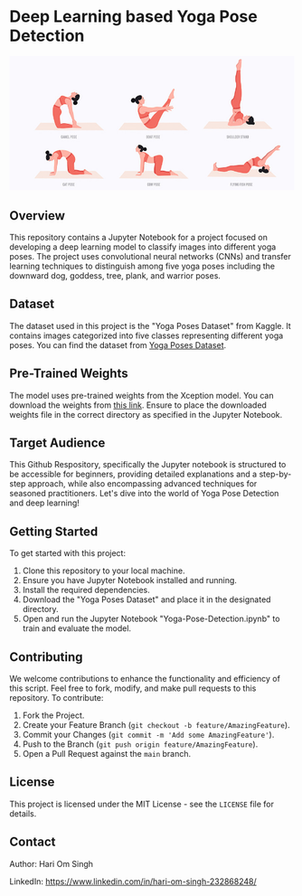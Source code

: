 # Deep Learning based Yoga Pose Detection
<p align="center">
  <img src="https://github.com/akhilchibber/Yoga-Pose-Detection/blob/main/YOGA_POSE_DETECTION.jpg?raw=true" alt="earthml Logo">
</p>

## Overview
This repository contains a Jupyter Notebook for a project focused on developing a deep learning model to classify images into different yoga poses. The project uses convolutional neural networks (CNNs) and transfer learning techniques to distinguish among five yoga poses including the downward dog, goddess, tree, plank, and warrior poses.

## Dataset
The dataset used in this project is the "Yoga Poses Dataset" from Kaggle. It contains images categorized into five classes representing different yoga poses. You can find the dataset from [Yoga Poses Dataset](https://www.kaggle.com/datasets/niharika41298/yoga-poses-dataset/data).

## Pre-Trained Weights
The model uses pre-trained weights from the Xception model. You can download the weights from [this link](https://github.com/kazenokizi/defect_classification/blob/master/xception_weights_tf_dim_ordering_tf_kernels_notop.h5). Ensure to place the downloaded weights file in the correct directory as specified in the Jupyter Notebook.

## Target Audience
This Github Respository, specifically the Jupyter notebook is structured to be accessible for beginners, providing detailed explanations and a step-by-step approach, while also encompassing advanced techniques for seasoned practitioners. Let's dive into the world of Yoga Pose Detection and deep learning!

## Getting Started
To get started with this project:

1. Clone this repository to your local machine.
2. Ensure you have Jupyter Notebook installed and running.
3. Install the required dependencies.
4. Download the "Yoga Poses Dataset" and place it in the designated directory.
5. Open and run the Jupyter Notebook "Yoga-Pose-Detection.ipynb" to train and evaluate the model.

## Contributing

We welcome contributions to enhance the functionality and efficiency of this script. Feel free to fork, modify, and make pull requests to this repository. To contribute:

1. Fork the Project.
2. Create your Feature Branch (`git checkout -b feature/AmazingFeature`).
3. Commit your Changes (`git commit -m 'Add some AmazingFeature'`).
4. Push to the Branch (`git push origin feature/AmazingFeature`).
5. Open a Pull Request against the `main` branch.

## License

This project is licensed under the MIT License - see the `LICENSE` file for details.

## Contact

Author: Hari Om Singh

LinkedIn: https://www.linkedin.com/in/hari-om-singh-232868248/

